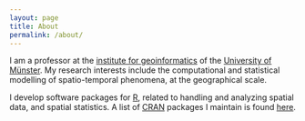 ```yaml
---
layout: page
title: About
permalink: /about/
---
```


I am a professor at the [institute for
geoinformatics](http://ifgi.uni-muenster.de/en) of the [University of
Münster](http://www.uni-muenster.de/en/). My research interests include
the computational and statistical modelling of spatio-temporal
phenomena, at the geographical scale.

I develop software packages for
[R](http:/www.r-project.org/), related to handling and
analyzing spatial data, and spatial statistics. A list of
[CRAN](https://cran.uni-muenster.de) packages I maintain is found
[here](http://www.r-pkg.org/maint/edzer.pebesma@uni-muenster.de).
